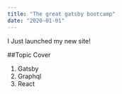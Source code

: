 ```yaml
---
title: "The great gatsby bootcamp"
date: "2020-01-01"
---
```


I Just launched my new site!

##Topic Cover

1. Gatsby
2. Graphql
3. React
